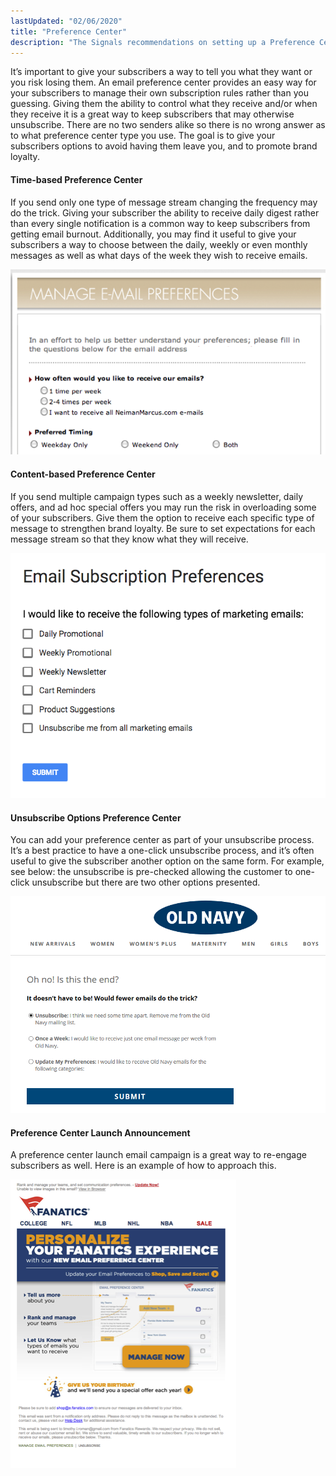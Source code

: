 ```yaml
---
lastUpdated: "02/06/2020"
title: "Preference Center"
description: "The Signals recommendations on setting up a Preference Center for your subscribers."
---
```


It’s important to give your subscribers a way to tell you what they want or you risk losing them. An email preference center provides an easy way for your subscribers to manage their own subscription rules rather than you guessing.  Giving them the ability to control what they receive and/or when they receive it is a great way to keep subscribers that may otherwise unsubscribe. There are no two senders alike so there is no wrong answer as to what preference center type you use. The goal is to give your subscribers options to avoid having them leave you, and to promote brand loyalty.  

#### Time-based Preference Center
If you send only one type of message stream changing the frequency may do the trick. Giving your subscriber the ability to receive daily digest rather than every single notification is a common way to keep subscribers from getting email burnout. Additionally, you may find it useful to give your subscribers a way to choose between the daily, weekly or even monthly messages as well as what days of the week they wish to receive emails.

![Time-based preference center example](media/time-center.png)

#### Content-based Preference Center 
If you send multiple campaign types such as a weekly newsletter, daily offers, and ad hoc special offers you may run the risk in overloading some of your subscribers.  Give them the option to receive each specific type of message to strengthen brand loyalty.  Be sure to set expectations for each message stream so that they know what they will receive.

![Content-based preference center example](media/preferences-center.png)

#### Unsubscribe Options Preference Center
You can add your preference center as part of your unsubscribe process.  It’s a best practice to have a one-click unsubscribe process, and it’s often useful to give the subscriber another option on the same form.  For example, see below: the unsubscribe is pre-checked allowing the customer to one-click unsubscribe but there are two other options presented.

![Unsubscribe options center example](media/unsubscribe-center.png)
 
#### Preference Center Launch Announcement
A preference center launch email campaign is a great way to re-engage subscribers as well. Here is an example of how to approach this.


![Accouncement campaign example](media/announcement-campaign.png)
